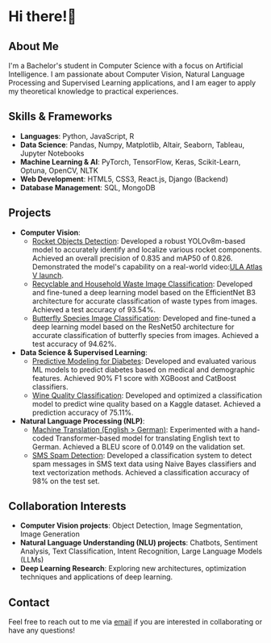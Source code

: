# Hi there!👋

## About Me
I'm a Bachelor's student in Computer Science with a focus on Artificial Intelligence. I am passionate about Computer Vision, Natural Language Processing and Supervised Learning applications, and I am eager to apply my theoretical knowledge to practical experiences. 

## Skills & Frameworks
- **Languages**: Python, JavaScript, R
- **Data Science**: Pandas, Numpy, Matplotlib, Altair, Seaborn, Tableau, Jupyter Notebooks
- **Machine Learning & AI**: PyTorch, TensorFlow, Keras, Scikit-Learn, Optuna, OpenCV, NLTK
- **Web Development**: HTML5, CSS3, React.js, Django (Backend)
- **Database Management**: SQL, MongoDB

## Projects
- **Computer Vision**:
  - [Rocket Objects Detection](https://github.com/Vaquita-AI/Rocket-Objects-Detection): Developed a robust YOLOv8m-based model to accurately identify and localize various rocket components. Achieved an overall precision of 0.835 and mAP50 of 0.826. Demonstrated the model's capability on a real-world video:[ULA Atlas V launch](https://www.youtube.com/watch?v=iVRCdFLpDaE).
  - [Recyclable and Household Waste Image Classification](https://github.com/Vaquita-AI/Recyclable-and-Household-Waste-Image-Classification): Developed and fine-tuned a deep learning model based on the EfficientNet B3 architecture for accurate classification of waste types from images. Achieved a test accuracy of 93.54%.
  - [Butterfly Species Image Classification](https://github.com/Vaquita-AI/Butterfly-Image-Classification): Developed and fine-tuned a deep learning model based on the ResNet50 architecture for accurate classification of butterfly species from images. Achieved a test accuracy of 94.62%.
- **Data Science & Supervised Learning**:
  - [Predictive Modeling for Diabetes](https://github.com/Vaquita-AI/Diabetes-Prediction): Developed and evaluated various ML models to predict diabetes based on medical and demographic features. Achieved 90% F1 score with XGBoost and CatBoost classifiers.
  - [Wine Quality Classification](https://github.com/Vaquita-AI/Wine-Quality-Classification): Developed and optimized a classification model to predict wine quality based on a Kaggle dataset. Achieved a prediction accuracy of 75.11%.
- **Natural Language Processing (NLP)**:
  - [Machine Translation (English > German)](https://github.com/Vaquita-AI/Machine-Translation-EN-DE): Experimented with a hand-coded Transformer-based model for translating English text to German. Achieved a BLEU score of 0.0149 on the validation set.
  - [SMS Spam Detection](https://github.com/Vaquita-AI/SMS-Spam-Detection): Developed a classification system to detect spam messages in SMS text data using Naive Bayes classifiers and text vectorization methods. Achieved a classification accuracy of 98% on the test set.


## Collaboration Interests
- **Computer Vision projects**: Object Detection, Image Segmentation, Image Generation
- **Natural Language Understanding (NLU)  projects**: Chatbots, Sentiment Analysis, Text Classification, Intent Recognition, Large Language Models (LLMs)
- **Deep Learning Research**: Exploring new architectures, optimization techniques and applications of deep learning.

## Contact
Feel free to reach out to me via [email](mailto:zlomz19z@gmail.com) if you are interested in collaborating or have any questions!





